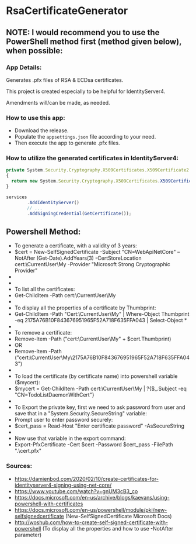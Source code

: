 # RsaCertificateGenerator

## NOTE: I would recommend you to use the PowerShell method first (method given below), when possible:

### App Details:
Generates .pfx files of RSA & ECDsa certificates.

This project is created especially to be helpful for IdentityServer4.

Amendments will/can be made, as needed.

### How to use this app:
- Download the release.
- Populate the `appsettings.json` file according to your need.
- Then execute the app to generate .pfx files.


### How to utilize the generated certificates in IdentityServer4:

```javascript
private System.Security.Cryptography.X509Certificates.X509Certificate2 GetCertificate()
{
  return new System.Security.Cryptography.X509Certificates.X509Certificate2("./JwtCertificate/rsa_cert.pfx", Configuration["JwtCertificate:Password"]);
}
```

```javascript
services
        .AddIdentityServer()
        // ...
        .AddSigningCredential(GetCertificate());
```


## Powershell Method:

- To generate a certificate, with a validity of 3 years:
- $cert = New-SelfSignedCertificate -Subject "CN=WebApiNetCore" –NotAfter (Get-Date).AddYears(3) -CertStoreLocation cert:\CurrentUser\My -Provider "Microsoft Strong Cryptographic Provider"
- 
- 
- To list all the certificates:
- Get-ChildItem -Path cert:\CurrentUser\My
- 
- To display all the properties of a certificate by Thumbprint:
- Get-ChildItem -Path "Cert:\CurrentUser\My" | Where-Object Thumbprint -eq 2175A76B10F843676951965F52A718F635FFA043 | Select-Object *
-
- To remove a certificate:
- Remove-Item -Path ("cert:\CurrentUser\My\" + $cert.Thumbprint)
- OR
- Remove-Item -Path ("cert:\CurrentUser\My\2175A76B10F843676951965F52A718F635FFA043")
- 
- To load the certificate (by certificate name) into powershell variable ($mycert):
- $mycert = Get-ChildItem -Path cert:\CurrentUser\My | ?{$_.Subject -eq "CN=TodoListDaemonWithCert"}
- 
- To Export the private key, first we need to ask password from user and save that in a "System.Security.SecureString" variable:
- Prompt user to enter password securely:
- $cert_pass = Read-Host "Enter certificate password" -AsSecureString
-
- Now use that variable in the export command:
- Export-PfxCertificate -Cert $cert -Password $cert_pass -FilePath ".\cert.pfx"



### Sources:
- https://damienbod.com/2020/02/10/create-certificates-for-identityserver4-signing-using-net-core/
- https://www.youtube.com/watch?v=gnUM3cB3_co
- https://docs.microsoft.com/en-us/archive/blogs/kaevans/using-powershell-with-certificates
- https://docs.microsoft.com/en-us/powershell/module/pki/new-selfsignedcertificate (New-SelfSignedCertificate Microsoft Docs)
- http://woshub.com/how-to-create-self-signed-certificate-with-powershell (To display all the properties and how to use -NotAfter parameter)
